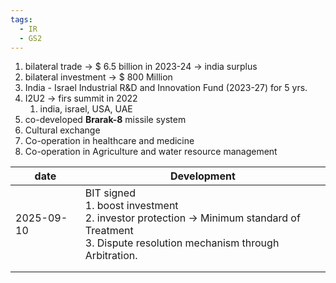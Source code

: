 ```yaml
---
tags:
  - IR
  - GS2
---
```

1. bilateral trade -> $ 6.5 billion in 2023-24 -> india surplus
2. bilateral investment -> $ 800 Million
3. India - Israel Industrial R&D and Innovation Fund (2023-27) for 5 yrs.
4. I2U2 -> firs summit in 2022
	1. india, israel, USA, UAE
5. co-developed **Brarak-8** missile system
6. Cultural exchange
7. Co-operation in healthcare and medicine
8. Co-operation in Agriculture and water resource management


| date       | Development                                                                                                                                          |
| ---------- | ---------------------------------------------------------------------------------------------------------------------------------------------------- |
| 2025-09-10 | BIT signed<br>1. boost investment<br>2. investor protection -> Minimum standard of Treatment<br>3. Dispute resolution mechanism through Arbitration. |
|            |                                                                                                                                                      |
|            |                                                                                                                                                      |
